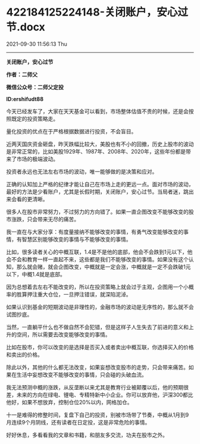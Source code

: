 # 422184125224148-关闭账户，安心过节.docx

2021-09-30 11:56:13 Thu

----

__关闭账户，安心过节__

__作者：二师父__

__微信公众号：二师父定投__

__ID:ershifudt88__

今天已经发车了，大家在天天基金可以看到，市场整体估值不贵的时候，还是会按照既定的投资策略走。

量化投资的优点在于严格根据数据进行投资，不会盲目。

近两天国庆资金砸盘，昨天跌幅比较大，美股也有不小的回撤，历史上股市的波动是非常正常的，比如美股1929年、1987年、2008年、2020年，这些年份都是带来了市场的极端波动。

投资者永远也无法左右市场的波动，唯一能够做的是决策和应对。

正确的认知加上严格的纪律才能让自己在市场上走的更远一点。面对市场的波动，最好的方法是少看账户，尤其是长假时期，关闭账户，安心过节。当局者迷，跳出来会看的更清晰。

很多人在股市非常努力，不过努力的方向错了。如果一直企图改变不能够改变的股市涨跌，只会带来无尽的痛苦。

我一直在与大家分享：有度量接纳不能够改变的事情，有勇气改变能够改变的事情，有智慧区别能够改变的事情与不能够改变的事情。

比如，很多读者关心的中概互联，1\.4是不是他的底部，他会不会跌到1元以下，他会不会和教育一样一直起不来，这些都是我们不能够改变的事情。如果没有这个认知，那么就会赌，就会企图改变，中概就是一定会涨，中概就是一定不会跌破1元以下，中概1\.4就是底部。

因为总想着去左右不能改变的，所以在投资策略上就会过于主观，企图用一个小概率的胜算押注重大仓位，一旦押注错误，就深陷泥淖。

如果认识到基金的短期波动是非理性的，金融市场的波动是无序性的，那么就不会试图抄底。

当然，一直躺平什么也不做自然不会犯错，但是这样子人生失去了前进的意义和上升的空间，所以需要去改变能够改变的事情。

比如在股市，你可以改变的是选择是否买入或者卖出中概互联，你选择买入的价格和卖出的价格。

除此以外，其他的什么都无法改变，如果妄想改变股市的走势，只会带来痛苦。如果在生活中妄想改变不能够改变的事情，只会碰的头破血流。

我无法预测中概的涨跌，从反垄断以来尤其是教育行业被颠覆以后，他的预期很差，未来的方向在绿电、锂电、专精特新中小企业。你可以放弃他，沪深300都比他好，如果不想放弃，控制仓位20%以内，网格加仓。

十一是难得的修整时间，复盘下自己的投资，别被市场带了节奏，中概从1月到9月连续9个月阴线，还有读者在日定投，这是非常危险的事情。

好好休息，多看看我的文章和书籍，和朋友多交流，功夫在股市之外。

